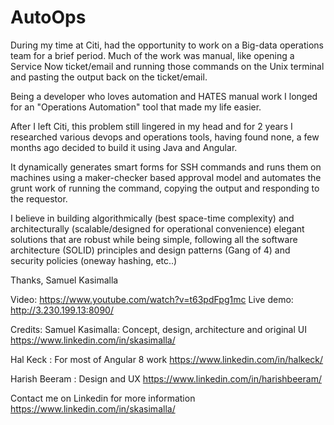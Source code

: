 # AutoOps

During my time at Citi, had the opportunity to work on a Big-data operations team for a brief period. Much of the work was manual, like opening a Service Now ticket/email and running those commands on the Unix terminal and pasting the output back on the ticket/email.

Being a developer who loves automation and HATES manual work I longed for an "Operations Automation" tool that made my life easier.

After I left Citi, this problem still lingered in my head and for 2 years I researched various devops and operations tools, having found none, a few months ago decided to build it using Java and Angular. 

It dynamically generates smart forms for SSH commands and runs them on machines using a maker-checker based approval model and automates the grunt work of running the command, copying the output and responding to the requestor.

I believe in building algorithmically (best space-time complexity) and architecturally (scalable/designed for operational convenience) elegant solutions that are robust while being simple, following all the software architecture (SOLID) principles and design patterns (Gang of 4) and security policies (oneway hashing, etc..)

Thanks,
Samuel Kasimalla

Video: https://www.youtube.com/watch?v=t63pdFpg1mc
Live demo: http://3.230.199.13:8090/ 

Credits: 
Samuel Kasimalla: Concept, design, architecture and original UI
https://www.linkedin.com/in/skasimalla/

Hal Keck : For most of Angular 8 work
https://www.linkedin.com/in/halkeck/

Harish Beeram : Design and UX
https://www.linkedin.com/in/harishbeeram/

Contact me on Linkedin for more information
https://www.linkedin.com/in/skasimalla/
